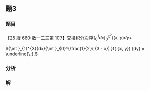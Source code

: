 ## 题3
### 题目
【25 版 660 数一二三第 107】交换积分次序${\int }_{0}^{1}{dx}{\int }_{0}^{{x}^{2}}f( {x, y}) {dy} +$

${\int }_{1}^{3}{dx}{\int }_{0}^{\frac{1}{2}( {3 - x}) }f( {x, y}) {dy} = \underline{\;}.$
### 分析

### 解